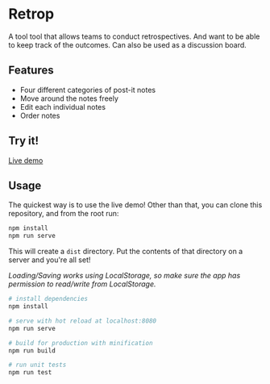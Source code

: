 
# Retrop
A tool tool that allows teams to conduct retrospectives. And want to be able to keep track of the outcomes.
Can also be used as a discussion board. 
## Features

* Four different categories of post-it notes
* Move around the notes freely
* Edit each individual notes
* Order notes 


## Try it!
[Live demo](https://jjseah.github.io/Retrop-demo/)

## Usage
The quickest way is to use the live demo!
Other than that, you can clone this repository, and from the root run:
``` bash
npm install
npm run serve
```

This will create a ```dist``` directory. Put the contents of that directory on a server and you're all set!

_Loading/Saving works using LocalStorage, so make sure the app has permission to read/write from LocalStorage._

``` bash
# install dependencies
npm install

# serve with hot reload at localhost:8080
npm run serve

# build for production with minification
npm run build

# run unit tests
npm run test
```
